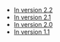 - [In version 2.2](./2.2/overview "What's new in version 2.2")
- [In version 2.1](./2.1/overview "What's new in version 2.2")
- [In version 2.0](./whats-new/2.0/overview "What's new in version 2.2")
- [In version 1.1](./whats-new/1.1/overview "What's new in version 2.2")
